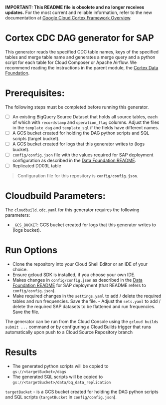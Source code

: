 **IMPORTANT: This README file is obsolete and no longer receives updates.** For the most current and reliable information, refer to the new documentation at [Google Cloud Cortex Framework Overview](https://cloud.google.com/cortex/docs/overview).

# Cortex CDC DAG generator for SAP
This generator reads the specified CDC table names, keys of the specified tables and merge table
name and generates a merge query and a python script for each table for Cloud Composer or Apache
Airflow. We recommend reading the instructions in the parent module, the
[Cortex Data Foundation](https://github.com/GoogleCloudPlatform/cortex-data-foundation).

# Prerequisites:
The following steps must be completed before running this generator.
- [ ] An existing BigQuery Source Dataset that holds all source tables, each of
which with `recordstamp` and `operation_flag` columns. Adjust the files
in the `template_dag` and `template_sql` if the fields have different names.
- [ ] A GCS bucket created for holding the DAG python scripts and SQL scripts (target bucket).
- [ ] A GCS bucket created for logs that this generator writes to (logs bucket).
- [ ] `config/config.json` file with the values required for SAP deployment configuration
as described in the [Data Foundation README](https://github.com/GoogleCloudPlatform/cortex-data-foundation/blob/main/README.md).
- [ ] Replicated DD03L table

> Configuration file for this repository is **`config/config.json`**.

# Cloudbuild Parameters:
The `cloudbuild.cdc.yaml` for this generator requires the following
parameters:
- `_GCS_BUCKET`: GCS bucket created for logs that this generator writes to (logs bucket).

# Run Options
- Clone the repository into your Cloud Shell Editor or an IDE of your choice.
- Ensure gcloud SDK is installed, if you choose your own IDE.
- Makes changes in `config/config.json` as described in the [Data Foundation README](https://github.com/GoogleCloudPlatform/cortex-data-foundation/blob/main/README.md) for SAP deployment
(that README refers to `config/config.json`).
- Make required changes in the `settings.yaml` to add / delete the required tables and run
 frequencies. Save the file.  - Adjust the `sets.yaml` to add / delete the required SAP datasets
 to be flattened and run frequencies. Save the file.

The generator can be run from the Cloud Console using the `gcloud builds submit ...` command or
by configuring a Cloud Builds trigger that runs automatically upon push to a Cloud Source
 Repository branch

# Results
- The generated python scripts will be copied to `gs://<targetBucket>/dags`
- The generated SQL scripts will be copied to `gs://<targetBucket>/data/bq_data_replication`

`targetBucket` - is a GCS bucket created for holding the DAG python scripts and SQL scripts
(`targetBucket` in `config/config.json`).
